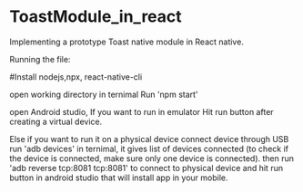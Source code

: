 # ToastModule_in_react
Implementing a prototype Toast native module in React native.

Running the file:

#Install nodejs,npx, react-native-cli

open working directory in ternimal
Run 'npm start'

open Android studio,
If you want to run in emulator Hit run button after creating a virtual device.

Else if you want to run it on a physical device connect device through USB run 'adb devices' in ternimal,
it gives list of devices connected (to check if the device is connected, make sure only one device is connected).
then run 'adb reverse tcp:8081 tcp:8081' to  connect to physical device and hit run button in android studio that will install 
app in your mobile.

